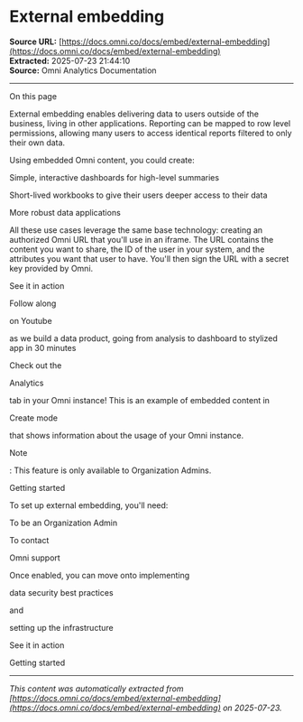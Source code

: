 # External embedding

**Source URL:** [https://docs.omni.co/docs/embed/external-embedding](https://docs.omni.co/docs/embed/external-embedding)  
**Extracted:** 2025-07-23 21:44:10  
**Source:** Omni Analytics Documentation

---

On this page

External embedding enables delivering data to users outside of the business, living in other applications. Reporting can be mapped to row level permissions, allowing many users to access identical reports filtered to only their own data.

Using embedded Omni content, you could create:

Simple, interactive dashboards for high-level summaries

Short-lived workbooks to give their users deeper access to their data

More robust data applications

All these use cases leverage the same base technology: creating an authorized Omni URL that you'll use in an iframe. The URL contains the content you want to share, the ID of the user in your system, and the attributes you want that user to have. You'll then sign the URL with a secret key provided by Omni.

See it in action

Follow along

on Youtube

as we build a data product, going from analysis to dashboard to stylized app in 30 minutes

Check out the

Analytics

tab in your Omni instance! This is an example of embedded content in

Create mode

that shows information about the usage of your Omni instance.

Note

: This feature is only available to Organization Admins.

Getting started

To set up external embedding, you'll need:

To be an Organization Admin

To contact

Omni support

Once enabled, you can move onto implementing

data security best practices

and

setting up the infrastructure

See it in action

Getting started

---

*This content was automatically extracted from [https://docs.omni.co/docs/embed/external-embedding](https://docs.omni.co/docs/embed/external-embedding) on 2025-07-23.*
